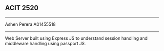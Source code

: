 ## ACIT 2520

---

Ashen Perera
A01455518

---

Web Server built using Express JS to understand session handling and middleware handling using passport JS. 
